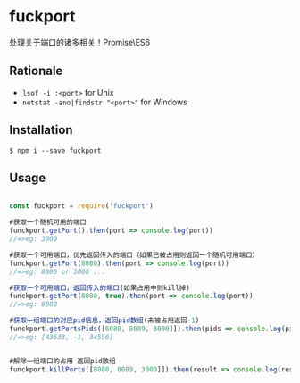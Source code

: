 # fuckport
处理关于端口的诸多相关！Promise\ES6

## Rationale

* `lsof -i :<port>` for Unix
* `netstat -ano|findstr "<port>"` for Windows
## Installation
	$ npm i --save fuckport

## Usage
```js

const fuckport = require('fuckport')

#获取一个随机可用的端口
funckport.getPort().then(port => console.log(port))
//=>eg: 3000

#获取一个可用端口，优先返回传入的端口（如果已被占用则返回一个随机可用端口）
funckport.getPort(8080).then(port => console.log(port))
//=>eg: 8080 or 3000 ...

#获取一个可用端口，返回传入的端口(如果占用中则kill掉)
funckport.getPort(8080, true).then(port => console.log(port))
//=>eg: 8080

#获取一组端口的对应pid信息，返回pid数组(未被占用返回-1)
funckport.getPortsPids([8080, 8089, 3000]]).then(pids => console.log(pids))
//=>eg: [43533, -1, 34556]


#解除一组端口的占用 返回pid数组
funckport.killPorts([8080, 8089, 3000]]).then(result => console.log(result))
```
